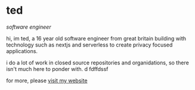 # ted

*software engineer*

hi, im ted, a 16 year old software engineer from great britain building with technology such as nextjs and serverless to create privacy focused applications.

i do a lot of work in closed source repositories and organidations, so there isn't much here to ponder with. d fdffdssf 

for more, please [visit my website](https://ted.ac)
